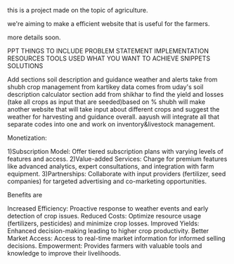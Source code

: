this is a project made on the topic of agriculture.

we're aiming to make a efficient website that is useful for the farmers.

more details soon.


PPT THINGS TO INCLUDE
PROBLEM STATEMENT
IMPLEMENTATION
RESOURCES
TOOLS USED
WHAT YOU WANT TO ACHIEVE
SNIPPETS
SOLUTIONS


Add sections 
soil description and guidance
weather and alerts take from shubh
crop management from kartikey
data comes from uday's soil description
calculator section add from shikhar to find the yield and losses (take all crops as input that are seeded)based on %
shubh will make another website that will take input about different crops and 
suggest the weather for harvesting and guidance overall.
aayush will integrate all that separate codes into one and work on inventory&livestock management.


Monetization:

1)Subscription Model: Offer tiered subscription plans with varying levels of features and access.
2)Value-added Services: Charge for premium features like advanced analytics, expert consultations, and integration with farm equipment.
3)Partnerships: Collaborate with input providers (fertilizer, seed companies) for targeted advertising and co-marketing opportunities.


Benefits are

Increased Efficiency: Proactive response to weather events and early detection of crop issues.
Reduced Costs: Optimize resource usage (fertilizers, pesticides) and minimize crop losses.
Improved Yields: Enhanced decision-making leading to higher crop productivity.
Better Market Access: Access to real-time market information for informed selling decisions.
Empowerment: Provides farmers with valuable tools and knowledge to improve their livelihoods. 

